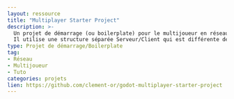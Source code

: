 ```yaml
---
layout: ressource
title: "Multiplayer Starter Project"
description: >-
  Un projet de démarrage (ou boilerplate) pour le multijoueur en réseau dans Godot. 
  Il utilise une structure séparée Serveur/Client qui est différente de ce que la doc de Godot propose.
type: Projet de démarrage/Boilerplate
tag:
- Réseau
- Multijoueur
- Tuto
categories: projets
lien: https://github.com/clement-or/godot-multiplayer-starter-project
---
```


